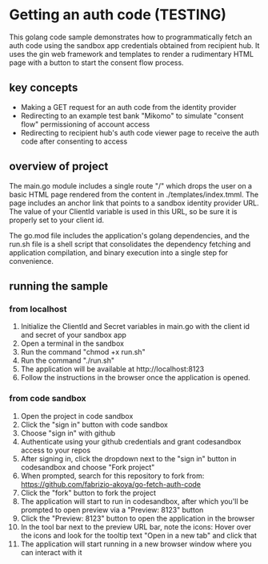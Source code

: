 # Getting an auth code (TESTING)

This golang code sample demonstrates how to programmatically fetch an auth code using the sandbox app credentials obtained from recipient hub. It uses the gin web framework and templates to render a rudimentary HTML page with a button to start the consent flow process.

## key concepts
* Making a GET request for an auth code from the identity provider
* Redirecting to an example test bank "Mikomo" to simulate "consent flow" permissioning of account access
* Redirecting to recipient hub's auth code viewer page to receive the auth code after consenting to access

## overview of project
The main.go module includes a single route "/" which drops the user on a basic HTML page rendered from the content in ./templates/index.tmml. The page includes an anchor link that points to a sandbox identity provider URL. The value of your ClientId variable is used in this URL, so be sure it is properly set to your client id.

The go.mod file includes the application's golang dependencies, and the run.sh file is a shell script that consolidates the dependency fetching and application compilation, and binary execution into a single step for convenience.


## running the sample
### from localhost
1. Initialize the ClientId and Secret variables in main.go with the client id and secret of your sandbox app
2. Open a terminal in the sandbox
3. Run the command "chmod +x run.sh"
4. Run the command "./run.sh"
5. The application will be available at http://localhost:8123
6. Follow the instructions in the browser once the application is opened.

### from code sandbox
1. Open the project in code sandbox
2. Click the "sign in" button with code sandbox
3. Choose "sign in" with github
4. Authenticate using your github credentials and grant codesandbox access to your repos
5. After signing in, click the dropdown next to the "sign in" button in codesandbox and choose "Fork project"
6. When prompted, search for this repository to fork from: https://github.com/fabrizio-akoya/go-fetch-auth-code
7. Click the "fork" button to fork the project
8. The application will start to run in codesandbox, after which you'll be prompted to open preview via a "Preview: 8123" button
9. Click the "Preview: 8123" button to open the application in the browser
10. In the tool bar next to the preview URL bar, note the icons: Hover over the icons and look for the tooltip text "Open in a new tab" and click that
11. The application will start running in a new browser window where you can interact with it
